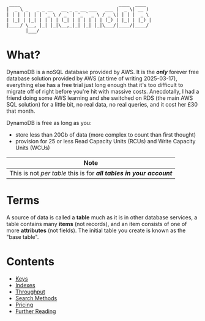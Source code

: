```
 ____                                    ____  ____
|  _ \ _   _ _ __   __ _ _ __ ___   ___ |  _ \| __ )
| | | | | | | '_ \ / _` | '_ ` _ \ / _ \| | | |  _ \
| |_| | |_| | | | | (_| | | | | | | (_) | |_| | |_) |
|____/ \__, |_| |_|\__,_|_| |_| |_|\___/|____/|____/
       |___/
```

# What?

DynamoDB is a noSQL database provided by AWS. It is the **_only_** forever free database solution provided by AWS (at time of writing 2025-03-17), everything else has a free trial just long enough that it's too difficult to migrate off of right before you're hit with massive costs. Anecdotally, I had a friend doing some AWS learning and she switched on RDS (the main AWS SQL solution) for a little bit, no real data, no real queries, and it cost her £30 that month.

DynamoDB is free as long as you:
- store less than 20Gb of data (more complex to count than first thought)
- provision for 25 or less Read Capacity Units (RCUs) and Write Capacity Units (WCUs)

| Note |
|------|
| This is not _per table_ this is for **_all tables in your account_** |


# Terms

A source of data is called a **table** much as it is in other database services, a table contains many **items** (not records), and an item consists of one of more **attributes** (not fields). The initial table you create is known as the "base table".

# Contents
- [Keys](./keys.md)
- [Indexes](./indexes.md)
- [Throughput](./throughput.md)
- [Search Methods](./search_methods.md)
- [Pricing](./pricing.md)
- [Further Reading](./refs.md)